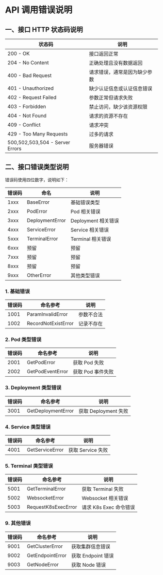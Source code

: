 # API 调用错误说明

## 一、接口 HTTP 状态码说明

| 状态码                          | 说明                         |
|---------------------------------|------------------------------|
| 200 - OK                        | 接口返回正常                 |
| 204 - No Content                | 正确处理且没有数据返回       |
| 400 - Bad Request               | 请求错误，通常是因为缺少参数 |
| 401 - Unauthorized              | 缺少认证信息或认证信息错误   |
| 402 - Request Failed            | 参数正常但请求失败           |
| 403 - Forbidden                 | 禁止访问，缺少该资源权限     |
| 404 - Not Found                 | 请求的资源不存在             |
| 409 - Conflict                  | 请求冲突                     |
| 429 - Too Many Requests         | 过多的请求                   |
| 500,502,503,504 - Server Errors | 服务器错误                   |

## 二、接口错误类型说明

错误码使用四位数字，说明如下：

| 错误码 | 命名            | 说明                |
|--------|-----------------|---------------------|
|   1xxx | BaseError       | 基础错误类型        |
|   2xxx | PodError        | Pod 相关错误        |
|   3xxx | DeploymentError | Deployment 相关错误 |
|   4xxx | ServiceError    | Service 相关错误    |
|   5xxx | TerminalError   | Terminal 相关错误   |
|   6xxx | 预留            | 预留                |
|   7xxx | 预留            | 预留                |
|   8xxx | 预留            | 预留                |
|   9xxx | OtherError      | 其他类型错误          |

### 1. 基础错误

| 错误码 | 命名参考            | 说明                       |
|--------|---------------------|----------------------------|
|   1001 | ParamInvalidError   | 参数不合法                 |
|   1002 | RecordNotExistError | 记录不存在                 |

### 2. Pod 类型错误

| 错误码 | 命名参考         | 说明              |
|--------|------------------|-------------------|
|   2001 | GetPodError      | 获取 Pod 失败     |
|   2002 | GetPodEventError | 获取 Pod 事件失败 |

### 3. Deployment 类型错误

| 错误码 | 命名参考           | 说明                 |
|--------|--------------------|----------------------|
|   3001 | GetDeploymentError | 获取 Deployment 失败 |

### 4. Service 类型错误

| 错误码 | 命名参考           | 说明                 |
|--------|--------------------|----------------------|
|   4001 | GetServiceError| 获取 Service 失败 |

### 5. Terminal 类型错误

| 错误码 | 命名参考            | 说明                   |
|--------|---------------------|------------------------|
|   5001 | GetTerminalError    | 获取 Terminal 失败     |
|   5002 | WebsocketError      | Websocket 相关错误     |
|   5003 | RequestK8sExecError | 请求 K8s Exec 命令错误 |

### 9. 其他错误

| 错误码 | 命名参考         | 说明               |
|--------|------------------|--------------------|
|   9001 | GetClusterError  | 获取集群信息错误   |
|   9002 | GetEndpointError | 获取 Endpoint 错误 |
|   9003 | GetNodeError     | 获取 Node 错误     |

